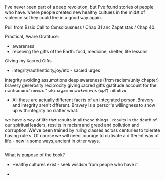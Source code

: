 I've never been part of a deep revolution, but I've found stories of people who have. where people created new healthy cultures in the midst of violence so they could live in a good way again.

Pull from Basic Call to Consciousness / Chap 31 and Zapatistas / Chap 40.

Practical, Aware Gratitude:
* awareness
* receiving the gifts of the Earth: food, medicine, shelter, life lessons

Giving my Sacred Gifts
* integrity/authenticity/joy/etc - sacred urges

integrity
avoiding assumptions
deep awareness (from racism/unity chapter)
bravery
generosity
reciprocity
giving sacred gifts
gratitude
account for the nonhumans' needs
    * okanagan enowkwinwix (sp?)
initiative

* All these are actually different facets of an integrated person. Bravery and integrity aren't different. Bravery is a person's willingness to show up with integrity no matter what. 


we have a way of life that results in all these things - results in the death of our spiritual leaders, results in racism and greed and pollution and corruption. We've been trained by ruling classes across centuries to tolerate having rulers. Of course we will need courage to cultivate a different way of life - new in some ways, ancient in other ways. 

*********
What is purpose of the book?

* Healthy cultures exist - seek wisdom from people who have it

* 